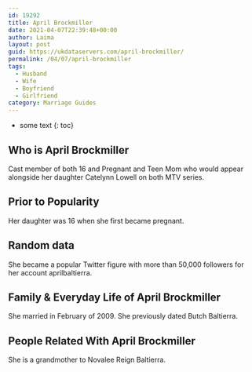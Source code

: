 ```yaml
---
id: 19292
title: April Brockmiller
date: 2021-04-07T22:39:48+00:00
author: Laima
layout: post
guid: https://ukdataservers.com/april-brockmiller/
permalink: /04/07/april-brockmiller
tags:
  - Husband
  - Wife
  - Boyfriend
  - Girlfriend
category: Marriage Guides
---
```


* some text
{: toc}


## Who is April Brockmiller
                  
                  
                  
Cast member of both 16 and Pregnant and Teen Mom who would appear alongside her daughter Catelynn Lowell on both MTV series.
                  
              
            
              
            
                
                
                
## Prior to Popularity
                  
                  
                  
Her daughter was 16 when she first became pregnant.
                  
              
            
              
            
                
                
                
## Random data
                  
                  
                  
She became a popular Twitter figure with more than 50,000 followers for her account aprilbaltierra.
                  
              
            
              
            
                
                
                
## Family & Everyday Life of April Brockmiller
                  
                  
                  
She married in February of 2009. She previously dated Butch Baltierra.
                  
              
            
              
            
                
                
                
## People Related With April Brockmiller
                  
                  
                  
She is a grandmother to Novalee Reign Baltierra.
                  
              
            
              
            
                
              
            
              
              
            
            
              
            
          
          
          